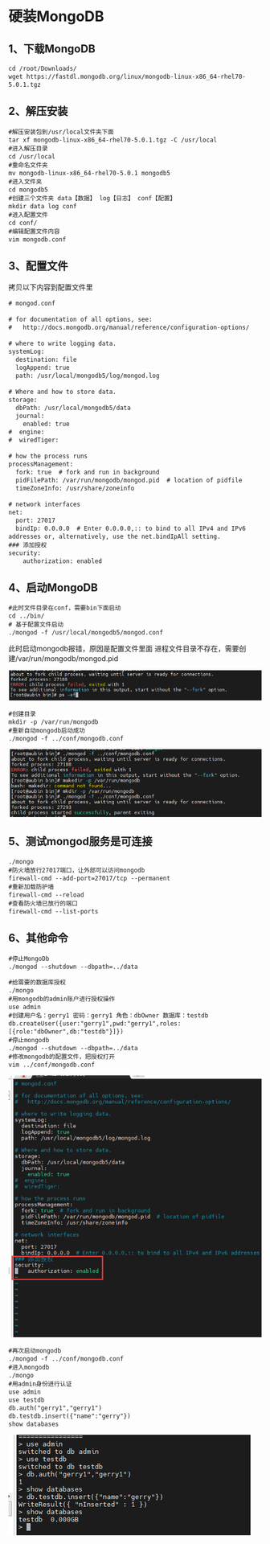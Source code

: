 # 硬装MongoDB

## 1、下载MongoDB

~~~shell
cd /root/Downloads/
wget https://fastdl.mongodb.org/linux/mongodb-linux-x86_64-rhel70-5.0.1.tgz
~~~

## 2、解压安装

~~~shell
#解压安装包到/usr/local文件夹下面
tar xf mongodb-linux-x86_64-rhel70-5.0.1.tgz -C /usr/local
#进入解压目录
cd /usr/local
#重命名文件夹
mv mongodb-linux-x86_64-rhel70-5.0.1 mongodb5
#进入文件夹
cd mongodb5
#创建三个文件夹 data【数据】 log【日志】 conf【配置】
mkdir data log conf
#进入配置文件
cd conf/
#编辑配置文件内容
vim mongodb.conf
~~~



## 3、配置文件

拷贝以下内容到配置文件里

~~~shell
# mongod.conf

# for documentation of all options, see:
#   http://docs.mongodb.org/manual/reference/configuration-options/

# where to write logging data.
systemLog:
  destination: file
  logAppend: true
  path: /usr/local/mongodb5/log/mongod.log

# Where and how to store data.
storage:
  dbPath: /usr/local/mongodb5/data
  journal:
    enabled: true
#  engine:
#  wiredTiger:

# how the process runs
processManagement:
  fork: true  # fork and run in background
  pidFilePath: /var/run/mongodb/mongod.pid  # location of pidfile
  timeZoneInfo: /usr/share/zoneinfo

# network interfaces
net:
  port: 27017
  bindIp: 0.0.0.0  # Enter 0.0.0.0,:: to bind to all IPv4 and IPv6 addresses or, alternatively, use the net.bindIpAll setting.
### 添加授权
security:
    authorization: enabled
~~~



## 4、启动MongoDB



```shell
#此时文件目录在conf，需要bin下面启动
cd ../bin/
# 基于配置文件启动
./mongod -f /usr/local/mongodb5/mongod.conf
```



此时启动mongodb报错，原因是配置文件里面 进程文件目录不存在，需要创建/var/run/mongodb/mongod.pid

![image-20221016203613538](../img/mix/image-20221016203613538.png)

~~~shell
#创建目录
mkdir -p /var/run/mongodb
#重新自动mongodb启动成功
./mongod -f ../conf/mongodb.conf
~~~

![image-20221016204134994](../img/mix/image-20221016204134994.png)



## 5、测试mongod服务是可连接

~~~shell
./mongo
#防火墙放行27017端口，让外部可以访问mongodb
firewall-cmd --add-port=27017/tcp --permanent
#重新加载防护墙
firewall-cmd --reload
#查看防火墙已放行的端口
firewall-cmd --list-ports
~~~

## 6、其他命令

~~~shell
#停止MongoDb
./mongod --shutdown --dbpath=../data
~~~

~~~shell
#给需要的数据库授权
./mongo
#用mongodb的admin账户进行授权操作
use admin
#创建用户名：gerry1 密码：gerry1 角色：dbOwner 数据库：testdb
db.createUser({user:"gerry1",pwd:"gerry1",roles:[{role:"dbOwner",db:"testdb"}]})
#停止mongodb
./mongod --shutdown --dbpath=../data
#修改mongodb的配置文件，把授权打开
vim ../conf/mongodb.conf
~~~

![image-20221016211159245](../img/mix/image-20221016211159245.png)



~~~shelll
#再次启动mongodb
./mongod -f ../conf/mongodb.conf
#进入mongodb
./mongo
#用admin身份进行认证
use admin
use testdb
db.auth("gerry1","gerry1")
db.testdb.insert({"name":"gerry"})
show databases
~~~



![image-20221016220248925](../img/mix/image-20221016220248925.png)